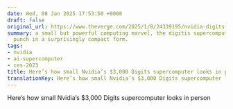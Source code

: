 ```yaml
---
date: Wed, 08 Jan 2025 17:53:50 +0000
draft: false
original_url: https://www.theverge.com/2025/1/8/24339195/nvidia-digits-ai-supercomputer-in-person-photos-small
summary: a small but powerful computing marvel, the digitis supercomputer packs a
  punch in a surprisingly compact form.
tags:
- nvidia
- ai-supercomputer
- ces-2023
title: Here’s how small Nvidia’s $3,000 Digits supercomputer looks in person
translationKey: Here’s how small Nvidia’s $3,000 Digits supercomputer looks in person
---
```


Here’s how small Nvidia’s $3,000 Digits supercomputer looks in person